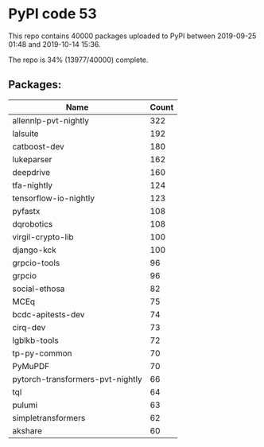 # PyPI code 53

This repo contains 40000 packages uploaded to PyPI between 
2019-09-25 01:48 and 2019-10-14 15:36.

The repo is 34% (13977/40000) complete.

## Packages:

| Name  | Count |
| ----- | ----- |
| allennlp-pvt-nightly | 322 |
| lalsuite | 192 |
| catboost-dev | 180 |
| lukeparser | 162 |
| deepdrive | 160 |
| tfa-nightly | 124 |
| tensorflow-io-nightly | 123 |
| pyfastx | 108 |
| dqrobotics | 108 |
| virgil-crypto-lib | 100 |
| django-kck | 100 |
| grpcio-tools | 96 |
| grpcio | 96 |
| social-ethosa | 82 |
| MCEq | 75 |
| bcdc-apitests-dev | 74 |
| cirq-dev | 73 |
| lgblkb-tools | 72 |
| tp-py-common | 70 |
| PyMuPDF | 70 |
| pytorch-transformers-pvt-nightly | 66 |
| tql | 64 |
| pulumi | 63 |
| simpletransformers | 62 |
| akshare | 60 |


